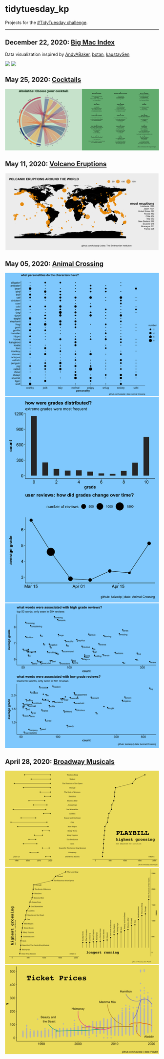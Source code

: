 # tidytuesday_kp
Projects for the [#TidyTuesday challenge](https://github.com/rfordatascience/tidytuesday).  

----

## December 22, 2020: [Big Mac Index](https://github.com/rfordatascience/tidytuesday/tree/master/data/2020/2020-12-22)
Data visualization inspired by [AndyABaker](https://github.com/AndyABaker/TidyTuesday/blob/main/2020_week52_bigmac.R), [botan](https://github.com/botan/tidytuesday/blob/main/R/2020-w52-bigmac.Rmd), [kaustavSen](https://github.com/kaustavSen/tidytuesday/blob/master/2020/week_52_big_mac.Rmd)

<img height = "600" src="images/2020-12-22_bigmac/turkey.tiff">

<img height = "600" src="images/2020-12-22_bigmac/index.tiff">


## May 25, 2020: [Cocktails](https://github.com/rfordatascience/tidytuesday/blob/master/data/2020/2020-05-26/readme.md)
![map](images/2020-05-25/absinthe.png)


## May 11, 2020: [Volcano Eruptions](https://github.com/rfordatascience/tidytuesday/blob/master/data/2020/2020-05-12/readme.md)
![map](images/2020-05-11_map_eruptions.png)

## May 05, 2020: [Animal Crossing](https://github.com/rfordatascience/tidytuesday/blob/master/data/2020/2020-05-05/readme.md)
![personalities](images/2020-05-05_animalcrossing/personalities.png)
![grades](images/2020-05-05_animalcrossing/grades.png)
![grade-words](images/2020-05-05_animalcrossing/grades_words.png)

## April 28, 2020: [Broadway Musicals](https://github.com/rfordatascience/tidytuesday/blob/master/data/2020/2020-04-28/readme.md)
![grossing](images/2020-04-28_broadway/grossing-screenshot.png)
![highest](images/2020-04-28_broadway/highest-screenshot.png)
![prices](images/2020-04-28_broadway/prices-screenshot.png)

